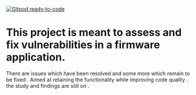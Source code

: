 [![Gitpod ready-to-code](https://img.shields.io/badge/Gitpod-ready--to--code-blue?logo=gitpod)](https://gitpod.io/#https://github.com/asunder123/firmwareassessment)

# This project is meant to assess and fix vulnerabilities in a  firmware application. 
There are issues which have been resolved and some more which remain to be fixed . Aimed at retaining the functionality while improving code quality . the study and findings are still on .
